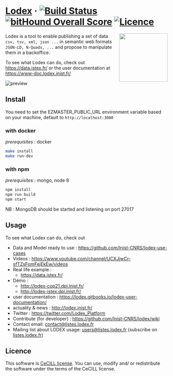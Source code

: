# [Lodex](http://lodex.inist.fr) &middot; [![Build Status](https://travis-ci.org/Inist-CNRS/lodex.svg?branch=master)](https://travis-ci.org/Inist-CNRS/lodex) [![bitHound Overall Score](https://cdn.rawgit.com/aleen42/badges/master/src/gitbook_1.svg)](https://lodex.gitbooks.io/lodex-user-documentation) [![Licence](https://img.shields.io/badge/licence-CeCILL%202.1-yellow.svg)](http://www.cecill.info)

<img src="https://user-images.githubusercontent.com/7420853/30152932-1794db3c-93b5-11e7-98ab-a7f28d0061cb.png" width=150 align=right>

Lodex is a tool to enable publishing a set of data `csv, tsv, xml, json ...` in semantic web formats `JSON-LD, N-Quads, ...` and propose to manipulate them in a backoffice.

To see what Lodex can do, check out https://data.istex.fr/ or the user documentation at https://www-doc.lodex.inist.fr/

![preview](https://docs.google.com/drawings/d/e/2PACX-1vQA8ze2ktkRLXZB9sNWkft0cUpf_jOJbTfQA7AtzvwsRfswBCuiWwEsI3kvHzAzmZNhz4CxcePQ02cA/pub?w=904&h=581)

## Install

You need to set the EZMASTER_PUBLIC_URL environment variable based on your machine, default to `http://localhost:3000`

### with docker

_prerequisites_ : docker

```bash
make install
make run-dev
```

### with npm

_prerequisites_ : mongo, node 8

```bash
npm install
npm run build
npm start
```

NB : MongoDB should be started and listening on port 27017

## Usage

To see what Lodex can do, check out

- Data and Model ready to use : https://github.com/Inist-CNRS/lodex-use-cases
- Videos : https://www.youtube.com/channel/UCXJjwCr-sfTZsFomFejEkEw/videos
- Real life example : 
  - https://data.istex.fr/
- Démo :
  - http://lodex-cop21.dpi.inist.fr/ 
  - http://lodex-istex.dpi.inist.fr/
- user documentation : https://lodex.gitbooks.io/lodex-user-documentation/
- actuality & news : http://lodex.inist.fr/
- Twitter : https://twitter.com/Lodex_Platform
- Contribute (for developer) : https://github.com/Inist-CNRS/lodex/wiki
- Contact email: contact@listes.lodex.fr
- Mailing list about LODEX usage: users@listes.lodex.fr (subscribe on [listes.lodex.fr](https://listes.lodex.fr/sympa/info/users))

## Licence

This software is [CeCILL license](https://github.com/Inist-CNRS/lodex/blob/master/LICENSE).
You can  use, modify and/ or redistribute the software under the terms of the CeCILL license.
